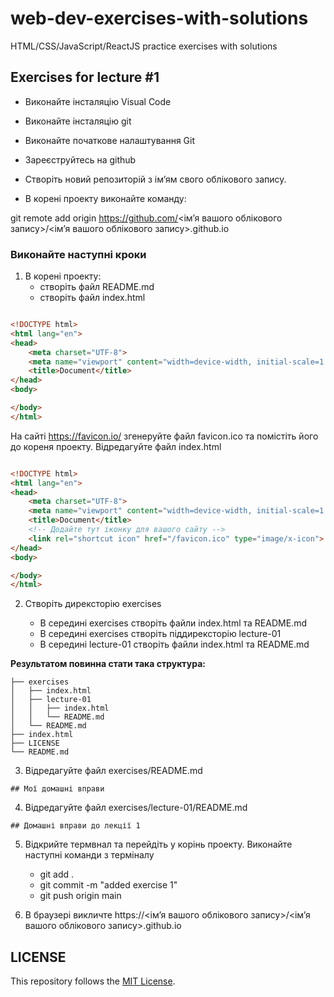 # web-dev-exercises-with-solutions
HTML/CSS/JavaScript/ReactJS practice exercises with solutions
## Exercises for lecture #1

- Виконайте інсталяцію Visual Code
- Виконайте інсталяцію git
- Виконайте початкове налаштування Git
- Зареєструйтесь на github
- Створіть новий репозиторій з ім’ям свого облікового запису.

- В корені проекту виконайте команду:

git remote add origin https://github.com/<ім’я вашого облікового запису>/<ім’я вашого облікового запису>.github.io

### Виконайте наступні кроки
1. В корені проекту:
	- створіть файл README.md 
	- створіть файл index.html

```html

<!DOCTYPE html>
<html lang="en">
<head>
    <meta charset="UTF-8">
    <meta name="viewport" content="width=device-width, initial-scale=1.0">
    <title>Document</title>
</head>
<body>

</body>
</html>

```
На сайті https://favicon.io/ згенеруйте файл favicon.ico та помістіть його до кореня проекту.
Відредагуйте файл index.html

```html

<!DOCTYPE html>
<html lang="en">
<head>
    <meta charset="UTF-8">
    <meta name="viewport" content="width=device-width, initial-scale=1.0">
    <title>Document</title>
    <!-- Додайте тут іконку для вашого сайту -->
	<link rel="shortcut icon" href="/favicon.ico" type="image/x-icon">
</head>
<body>

</body>
</html>

```

2. Створіть дирексторію exercises

	- В середині exercises створіть файли index.html та README.md
	- В середині exercises створіть піддирексторію lecture-01
	- В середині lecture-01 створіть файли index.html та README.md

**Результатом повинна стати така структура:**
```
├── exercises
│   ├── index.html
│   ├── lecture-01
│   │   ├── index.html
│   │   └── README.md
│   └── README.md
├── index.html
├── LICENSE
└── README.md

```

3. Відредагуйте файл exercises/README.md

```
## Мої домашні вправи
```

4. Відредагуйте файл exercises/lecture-01/README.md

```
## Домашні вправи до лекції 1
```

5. Відкрийте термвнал та перейдіть у корінь проекту. Виконайте наступні команди з терміналу
	- git add .
	- git commit -m "added exercise 1"
	- git push origin main

6. В браузері викличте https://<ім’я вашого облікового запису>/<ім’я вашого облікового запису>.github.io 

## LICENSE
This repository follows the [MIT License](https://github.com/janusnic/web-dev-exercises-with-solutions/tree/main/LICENSE).
